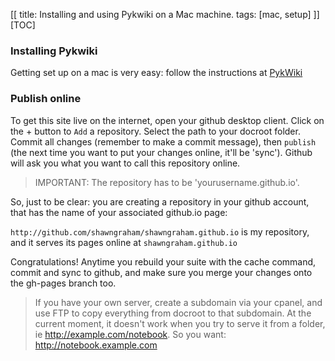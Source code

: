 [[
title: Installing and using Pykwiki on a Mac machine.
tags: [mac, setup]
]]
[TOC]

### Installing Pykwiki

Getting set up on a mac is very easy: follow the instructions at [PykWiki](http://pykwiki.nullism.com/getting-started.html)

### Publish online

To get this site live on the internet, open your github desktop client. Click on the + button to `Add` a repository. Select the path to your docroot folder. Commit all changes (remember to make a commit message), then `publish` (the next time you want to put your changes online, it'll be 'sync'). Github will ask you what you want to call this repository online. 

> IMPORTANT: The repository has to be 'yourusername.github.io'. 

So, just to be clear: you are creating a repository in your github account, that has the name of your associated github.io page:

`http://github.com/shawngraham/shawngraham.github.io` is my repository, and it serves its pages online at `shawngraham.github.io`

Congratulations! Anytime you rebuild your suite with the cache command,
commit and sync to github, and make sure you merge your changes onto the
gh-pages branch too.

> If you have your own server, create a subdomain via your cpanel, and use FTP to copy everything from docroot to that subdomain. At the current moment, it doesn't work when you try to serve it from a folder, ie http://example.com/notebook. So you want: http://notebook.example.com
> 

